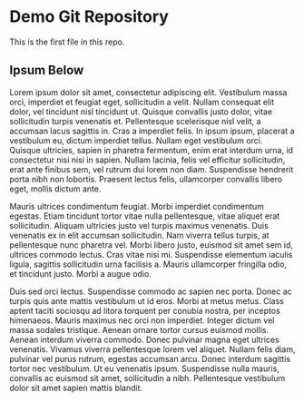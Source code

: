# Demo Git Repository

This is the first file in this repo.

## Ipsum Below

Lorem ipsum dolor sit amet, consectetur adipiscing elit. Vestibulum massa orci, imperdiet et feugiat eget, sollicitudin a velit. Nullam consequat elit dolor, vel tincidunt nisl tincidunt ut. Quisque convallis justo dolor, vitae sollicitudin turpis venenatis et. Pellentesque scelerisque nisl velit, a accumsan lacus sagittis in. Cras a imperdiet felis. In ipsum ipsum, placerat a vestibulum eu, dictum imperdiet tellus. Nullam eget vestibulum orci. Quisque ultricies, sapien in pharetra fermentum, enim erat interdum urna, id consectetur nisi nisi in sapien. Nullam lacinia, felis vel efficitur sollicitudin, erat ante finibus sem, vel rutrum dui lorem non diam. Suspendisse hendrerit porta nibh non lobortis. Praesent lectus felis, ullamcorper convallis libero eget, mollis dictum ante.

Mauris ultrices condimentum feugiat. Morbi imperdiet condimentum egestas. Etiam tincidunt tortor vitae nulla pellentesque, vitae aliquet erat sollicitudin. Aliquam ultricies justo vel turpis maximus venenatis. Duis venenatis ex in elit accumsan sollicitudin. Nam viverra tellus turpis, at pellentesque nunc pharetra vel. Morbi libero justo, euismod sit amet sem id, ultrices commodo lectus. Cras vitae nisi mi. Suspendisse elementum iaculis ligula, sagittis sollicitudin urna facilisis a. Mauris ullamcorper fringilla odio, et tincidunt justo. Morbi a augue odio.

Duis sed orci lectus. Suspendisse commodo ac sapien nec porta. Donec ac turpis quis ante mattis vestibulum ut id eros. Morbi at metus metus. Class aptent taciti sociosqu ad litora torquent per conubia nostra, per inceptos himenaeos. Mauris maximus nec orci non imperdiet. Integer dictum vel massa sodales tristique. Aenean ornare tortor cursus euismod mollis. Aenean interdum viverra commodo. Donec pulvinar magna eget ultrices venenatis. Vivamus viverra pellentesque lorem vel aliquet. Nullam felis diam, pulvinar vel purus rutrum, egestas accumsan arcu. Donec interdum sagittis tortor nec vestibulum. Ut eu venenatis ipsum. Suspendisse nulla mauris, convallis ac euismod sit amet, sollicitudin a nibh. Pellentesque vestibulum dolor sit amet sapien mattis blandit.